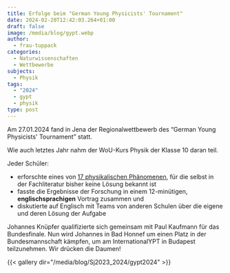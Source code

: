 ```yaml
---
title: Erfolge beim "German Young Physicists' Tournament"
date: 2024-02-20T12:42:03.264+01:00
draft: false
image: /media/blog/gypt.webp
author:
  - frau-tuppack
categories:
  - Naturwissenschaften
  - Wettbewerbe
subjects:
  - Physik
tags:
  - "2024"
  - gypt
  - physik
type: post
---
```

Am 27.01.2024 fand in Jena der Regionalwettbewerb des “German Young Physicists' Tournament” statt.

Wie auch letztes Jahr nahm der WoU-Kurs Physik der Klasse 10 daran teil.

Jeder Schüler:

- erforschte eines von [17 physikalischen Phänomenen](https://gypt.org/aufgaben.html), für die selbst in der Fachliteratur bisher keine Lösung bekannt ist
- fasste die Ergebnisse der Forschung in einem 12-minütigen, **englischsprachigen** Vortrag zusammen und
- diskutierte auf Englisch mit Teams von anderen Schulen über die eigene und deren Lösung der Aufgabe

Johannes Knüpfer qualifizierte sich gemeinsam mit Paul Kaufmann für das Bundesfinale. Nun wird Johannes in Bad Honnef um einen Platz in der Bundesmannschaft kämpfen, um am InternationalYPT in Budapest teilzunehmen. Wir drücken die Daumen!



{{< gallery dir="/media/blog/Sj2023_2024/gypt2024" >}}


